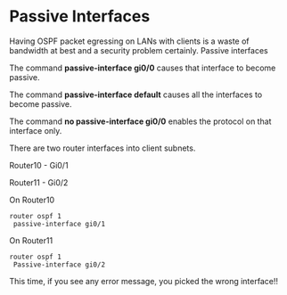 # Passive Interfaces

Having OSPF packet egressing on LANs with clients is a waste of bandwidth at best and a security problem certainly. Passive interfaces

The command **passive-interface gi0/0** causes that interface to become passive.

The command **passive-interface default** causes all the interfaces to become passive.

The command **no passive-interface gi0/0** enables the protocol on that interface only.

There are two router interfaces into client subnets.

Router10 - Gi0/1&#x20;

Router11 - Gi0/2

On Router10

```
router ospf 1
 passive-interface gi0/1
```

On Router11

```
router ospf 1
 Passive-interface gi0/2
```

This time, if you see any error message, you picked the wrong interface!!
